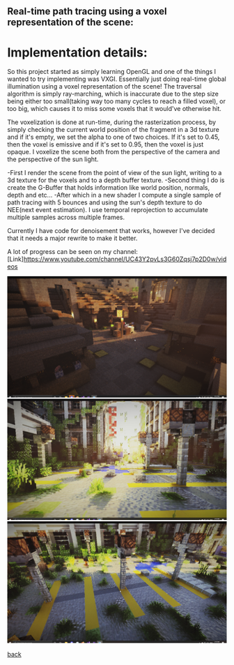 ## Real-time path tracing using a voxel representation of the scene:

# **Implementation details**:

So this project started as simply learning OpenGL and one of the things I wanted to try implementing was VXGI. Essentially just doing real-time global illumination using a voxel representation of the scene! The traversal algorithm is simply ray-marching, which is inaccurate due to the step size being either too small(taking way too many cycles to reach a filled voxel), or too big, which causes it to miss some voxels that it would've otherwise hit.

The voxelization is done at run-time, during the rasterization process, by simply checking the current world position of the fragment in a 3d texture and if it's empty, we set the alpha to one of two choices. If it's set to 0.45, then the voxel is emissive and if it's set to 0.95, then the voxel is just opaque. I voxelize the scene both from the perspective of the camera and the perspective of the sun light.

-First I render the scene from the point of view of the sun light, writing to a 3d texture for the voxels and to a depth buffer texture.
-Second thing I do is create the G-Buffer that holds information like world position, normals, depth and etc... 
-After which in a new shader I compute a single sample of path tracing with 5 bounces and using the sun's depth texture to do NEE(next event estimation).
I use temporal reprojection to accumulate multiple samples across multiple frames. 

Currently I have code for denoisement that works, however I've decided that it needs a major rewrite to make it better.

A lot of progress can be seen on my channel:
[Link]https://www.youtube.com/channel/UC43Y2pvLs3G60Zqsj7p2D0w/videos


![Octocat](https://github.com/NamelessCoding/NamelessCoding.github.io/blob/main/assets/images/ConsoleApp1_jlnU8eAfnQ.png?raw=true)
![Octocat](https://github.com/NamelessCoding/NamelessCoding.github.io/blob/main/assets/images/ConsoleApp1_OE1TYePKfz.jpg?raw=true)
![Octocat](https://github.com/NamelessCoding/NamelessCoding.github.io/blob/main/assets/images/ConsoleApp1_jlzpTlKV9W.jpg?raw=true)

[back](./)
